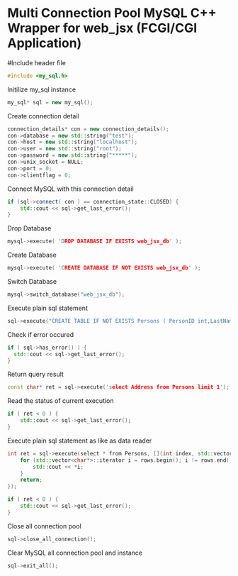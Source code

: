 # Multi Connection Pool MySQL C++ Wrapper for web_jsx (FCGI/CGI Application)
#Include header file
```c++
#include <my_sql.h>
```
Initilize my_sql instance
```c++
my_sql* sql = new my_sql();
```
Create connection detail
```c++
connection_details* con = new connection_details();
con->database = new std::string("test");
con->host = new std::string("localhost");
con->user = new std::string("root");
con->password = new std::string("*****");
con->unix_socket = NULL;
con->port = 0;
con->clientflag = 0;
```
Connect MySQL with this connection detail
```c++
if (sql->connect( con ) == connection_state::CLOSED) {
	std::cout << sql->get_last_error();
}
```
Drop Database
```c++
mysql->execute( 'DROP DATABASE IF EXISTS web_jsx_db' );
```
Create Database
```c++
mysql->execute( 'CREATE DATABASE IF NOT EXISTS web_jsx_db' );
```
Switch Database
```c++
mysql->switch_database("web_jsx_db");
```
Execute plain sql statement
```c++
sql->execute("CREATE TABLE IF NOT EXISTS Persons ( PersonID int,LastName varchar(255),FirstName varchar(255),Address varchar(255), City varchar(255))");
```
Check if error occured
```c++
if ( sql->has_error() ) {
  std::cout << sql->get_last_error();
}
```
Return query result
```c++
const char* ret = sql->execute('select Address from Persons limit 1');
```
Read the status of current execution
```c++
if ( ret < 0 ) {
	std::cout << sql->get_last_error();
}
```
Execute plain sql statement as like as data reader
```c++
int ret = sql->execute(select * from Persons, [](int index, std::vector<char*>& rows) {
	for (std::vector<char*>::iterator i = rows.begin(); i != rows.end(); ++i){
		std::cout << *i;
	}
	return;
});

if ( ret < 0 ) {
	std::cout << sql->get_last_error();
}
```
Close all connection pool
```c++
sql->close_all_connection();
```
Clear MySQL all connection pool and instance
```c++
sql->exit_all();

```
